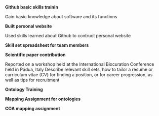 __Github basic skills trainin__

Gain basic knowledge about software and its functions

__Built personal website__

Used skills learned about Github to contruct personal website

__Skill set spreadsheet for team members__

__Scientific paper contribution__

Reported on a workshop held at the International Biocuration Conference held in Padua, Italy
Describe relevant skill sets, how to tailor a resume or curriculum vitae (CV) for finding a position, or for career progression, as well as tips for recruitment

__Ontology Training__

__Mapping Assignment for ontologies__

__COA mapping assignment__
